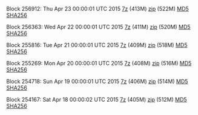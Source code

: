 Block 256912: Thu Apr 23 00:00:01 UTC 2015 [7z](https://transfer.sh/iEwwL/bootstrap.dat.20150423.7z) (413M) [zip](https://transfer.sh/1e9xDm/bootstrap.dat.20150423.zip) (522M) [MD5](https://transfer.sh/8662p/md5.txt) [SHA256](https://transfer.sh/rXNpO/sha256.txt)

Block 256363: Wed Apr 22 00:00:01 UTC 2015 [7z](https://transfer.sh/SV5ah/bootstrap.dat.20150422.7z) (411M) [zip](https://transfer.sh/OLJhn/bootstrap.dat.20150422.zip) (520M) [MD5](https://transfer.sh/ZT4xQ/md5.txt) [SHA256](https://transfer.sh/wzzRA/sha256.txt)

Block 255816: Tue Apr 21 00:00:01 UTC 2015 [7z](https://transfer.sh/10nrrf/bootstrap.dat.20150421.7z) (409M) [zip](https://transfer.sh/aLas5/bootstrap.dat.20150421.zip) (518M) [MD5](https://transfer.sh/naj3E/md5.txt) [SHA256](https://transfer.sh/1aIizI/sha256.txt)

Block 255269: Mon Apr 20 00:00:01 UTC 2015 [7z](https://transfer.sh/ZwQnf/bootstrap.dat.20150420.7z) (408M) [zip](https://transfer.sh/spPeP/bootstrap.dat.20150420.zip) (516M) [MD5](https://transfer.sh/1bfhDF/md5.txt) [SHA256](https://transfer.sh/TGF38/sha256.txt)

Block 254718: Sun Apr 19 00:00:01 UTC 2015 [7z](https://transfer.sh/1d3gz9/bootstrap.dat.20150419.7z) (406M) [zip](https://transfer.sh/kIDTl/bootstrap.dat.20150419.zip) (514M) [MD5](https://transfer.sh/143Iqq/md5.txt) [SHA256](https://transfer.sh/HPfca/sha256.txt)

Block 254167: Sat Apr 18 00:00:02 UTC 2015 [7z](https://transfer.sh/1h2oLc/bootstrap.dat.20150418.7z) (405M) [zip](https://transfer.sh/82ZU8/bootstrap.dat.20150418.zip) (512M) [MD5](https://transfer.sh/186C4s/md5.txt) [SHA256](https://transfer.sh/6endX/sha256.txt)
